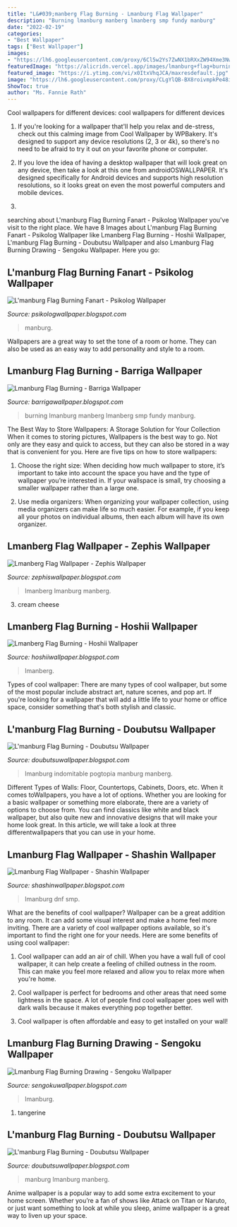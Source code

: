 ```yaml
---
title: "L&#039;manberg Flag Burning - Lmanburg Flag Wallpaper"
description: "Burning lmanburg manberg lmanberg smp fundy manburg"
date: "2022-02-19"
categories:
- "Best Wallpaper"
tags: ["Best Wallpaper"]
images:
- "https://lh6.googleusercontent.com/proxy/6Cl5w2Ys7ZwNX1bRXxZW94Xme3Nw9mVdC2iuZ1myrfv2Ky910CkrGtqwwMz30ZFrzfvnBH0arXaFgRthdr-teTtkRg=w1200-h630-p-k-no-nu"
featuredImage: "https://alicridn.vercel.app/images/lmanburg+flag+burning-8.jpg"
featured_image: "https://i.ytimg.com/vi/x0ItxVhqJCA/maxresdefault.jpg"
image: "https://lh6.googleusercontent.com/proxy/CLgYlQB-BX8roivmpkPe48iRYbZXuMYv22Pfk2JMgq5KaeghiZDeQrDgSb9skbusOSck7I_TrNJboL3ZHfoUZYNzaQ8FNm8Z0HtYYzY=w1200-h630-p-k-no-nu"
ShowToc: true
author: "Ms. Fannie Rath"
---
```



Cool wallpapers for different devices:
cool wallpapers for different devices 

1. If you're looking for a wallpaper that'll help you relax and de-stress, check out this calming image from Cool Wallpaper by WPBakery. It's designed to support any device resolutions (2, 3 or 4k), so there's no need to be afraid to try it out on your favorite phone or computer.

2. If you love the idea of having a desktop wallpaper that will look great on any device, then take a look at this one from androidOSWALLPAPER. It's designed specifically for Android devices and supports high resolution resolutions, so it looks great on even the most powerful computers and mobile devices.

3.

	

		
searching about L&#039;manburg Flag Burning Fanart - Psikolog Wallpaper you've visit to the right place. We have 8 Images about L&#039;manburg Flag Burning Fanart - Psikolog Wallpaper like Lmanberg Flag Burning - Hoshii Wallpaper, L&#039;manburg Flag Burning - Doubutsu Wallpaper and also Lmanburg Flag Burning Drawing - Sengoku Wallpaper. Here you go:
		
    
## L&#039;manburg Flag Burning Fanart - Psikolog Wallpaper

<img loading=lazy src="https://lh6.googleusercontent.com/proxy/CLgYlQB-BX8roivmpkPe48iRYbZXuMYv22Pfk2JMgq5KaeghiZDeQrDgSb9skbusOSck7I_TrNJboL3ZHfoUZYNzaQ8FNm8Z0HtYYzY=w1200-h630-p-k-no-nu" onerror="this.onerror=null;this.src='https://tse1.mm.bing.net/th?id=OIP.I2ihkf3FskODz_alDNOeGAHaD4&amp;pid=15.1';" alt="L&#039;manburg Flag Burning Fanart - Psikolog Wallpaper">

_Source: psikologwallpaper.blogspot.com_

>manburg. 

	

Wallpapers are a great way to set the tone of a room or home. They can also be used as an easy way to add personality and style to a room.

    
## Lmanburg Flag Burning - Barriga Wallpaper

<img loading=lazy src="https://alicridn.vercel.app/images/lmanburg+flag+burning-8.jpg" onerror="this.onerror=null;this.src='https://tse2.mm.bing.net/th?id=OIP.hua_yeSUimZ6hpDUlqRqkQHaFj&amp;pid=15.1';" alt="Lmanburg Flag Burning - Barriga Wallpaper">

_Source: barrigawallpaper.blogspot.com_

>burning lmanburg manberg lmanberg smp fundy manburg. 

	

The Best Way to Store Wallpapers: A Storage Solution for Your Collection
When it comes to storing pictures, Wallpapers is the best way to go. Not only are they easy and quick to access, but they can also be stored in a way that is convenient for you. Here are five tips on how to store wallpapers:
1) Choose the right size: When deciding how much wallpaper to store, it’s important to take into account the space you have and the type of wallpaper you’re interested in. If your wallspace is small, try choosing a smaller wallpaper rather than a large one.

2) Use media organizers: When organizing your wallpaper collection, using media organizers can make life so much easier. For example, if you keep all your photos on individual albums, then each album will have its own organizer.

    
## Lmanberg Flag Wallpaper - Zephis Wallpaper

<img loading=lazy src="https://ae01.alicdn.com/kf/Hc140b4e54dce4154bb321c158524c37eE.jpg" onerror="this.onerror=null;this.src='https://tse3.mm.bing.net/th?id=OIP.5zPlS5Q49JxktPrYZH3DuQHaJ4&amp;pid=15.1';" alt="Lmanberg Flag Wallpaper - Zephis Wallpaper">

_Source: zephiswallpaper.blogspot.com_

>lmanberg lmanburg manberg. 

	

3. cream cheese 

    
## Lmanberg Flag Burning - Hoshii Wallpaper

<img loading=lazy src="https://lh6.googleusercontent.com/proxy/6Cl5w2Ys7ZwNX1bRXxZW94Xme3Nw9mVdC2iuZ1myrfv2Ky910CkrGtqwwMz30ZFrzfvnBH0arXaFgRthdr-teTtkRg=w1200-h630-p-k-no-nu" onerror="this.onerror=null;this.src='https://tse2.mm.bing.net/th?id=OIP.YceaPxTwQqiP5QeR8IFuRQHaFI&amp;pid=15.1';" alt="Lmanberg Flag Burning - Hoshii Wallpaper">

_Source: hoshiiwallpaper.blogspot.com_

>lmanberg. 

	

Types of cool wallpaper:
There are many types of cool wallpaper, but some of the most popular include abstract art, nature scenes, and pop art. If you're looking for a wallpaper that will add a little life to your home or office space, consider something that's both stylish and classic.

    
## L&#039;manburg Flag Burning - Doubutsu Wallpaper

<img loading=lazy src="https://lh5.googleusercontent.com/proxy/9pmcnPQpVVk4BrbjawsG36Vy0cBL1B-WPABRZuYGjlNVKgIG8Gw9LlGvvo5th1FWe-ZshH2pDnn-jVhG9fgpLVkZmA=w1200-h630-p-k-no-nu" onerror="this.onerror=null;this.src='https://tse2.mm.bing.net/th?id=OIP.x0-XGtcoLzaLTleelOvXcwHaEH&amp;pid=15.1';" alt="L&#039;manburg Flag Burning - Doubutsu Wallpaper">

_Source: doubutsuwallpaper.blogspot.com_

>lmanburg indomitable pogtopia manburg manberg. 

	

Different Types of Walls: Floor, Countertops, Cabinets, Doors, etc.
When it comes toWallpapers, you have a lot of options. Whether you are looking for a basic wallpaper or something more elaborate, there are a variety of options to choose from. You can find classics like white and black wallpaper, but also quite new and innovative designs that will make your home look great. In this article, we will take a look at three differentwallpapers that you can use in your home.

    
## Lmanburg Flag Wallpaper - Shashin Wallpaper

<img loading=lazy src="https://i.pinimg.com/736x/60/ce/1e/60ce1e1477a3787ecced4759ce4e20c5.jpg" onerror="this.onerror=null;this.src='https://tse1.mm.bing.net/th?id=OIP.f0hEQg_9DAwcLv0iLPcIMAHaF6&amp;pid=15.1';" alt="Lmanburg Flag Wallpaper - Shashin Wallpaper">

_Source: shashinwallpaper.blogspot.com_

>lmanburg dnf smp. 

	

What are the benefits of cool wallpaper?
Wallpaper can be a great addition to any room. It can add some visual interest and make a home feel more inviting. There are a variety of cool wallpaper options available, so it's important to find the right one for your needs. Here are some benefits of using cool wallpaper: 
1. Cool wallpaper can add an air of chill. When you have a wall full of cool wallpaper, it can help create a feeling of chilled outness in the room. This can make you feel more relaxed and allow you to relax more when you're home. 

2. Cool wallpaper is perfect for bedrooms and other areas that need some lightness in the space. A lot of people find cool wallpaper goes well with dark walls because it makes everything pop together better. 

3. Cool wallpaper is often affordable and easy to get installed on your wall!

    
## Lmanburg Flag Burning Drawing - Sengoku Wallpaper

<img loading=lazy src="https://lh5.googleusercontent.com/proxy/E-ORyMvbnLu1umfEXldLVHc9lSJ_V0Z9gxaNugeDD_lEVHyCIFDWSPlQbW65V66EKeorNaVDQ7kWWbhruLFx77JWO_9ruCHAnhfrYmyoE9qYewA5dqETC7n_JZtquDeEmYiTFrBTdPE19QofOxq_2bZb78UY5weqq8Fv8FQ8n--Xn3rscYxOc2OyeCr1jG97t-4iP1-J03x7p-Eyy3TCRKItfhC78BbdDGpzF6nE0L67KdIYGNlzYwaj0ad7kdXGcRD6spAYy8vJEuoKHHhw1paZeaGBuzzeux3Y9vqAiRhQ9itk7OZJLRcrxUAZW0m0lLjg9JHL8toh2VczBQBioOHIKYHMLA7ewQUzX0_rdKgnTcnztsZSMNFGl_GYwiIVAgAQdzyNo0IpsEEca0ccCfB-vPmVOYzHNPxSfZyILwakdUuRuPnnQuoF6FNTRaCFV7Y60g8bsCNxeSfMNhKXLUFBNEZJ7ndJiU9GMh3dW_Ce0kL2DVnd3mVv5yjJnlb9F8YVmmsfqd0DZjSiFtBPirrYsaerwRYo1-zofw78vePPGvzFLAf96GGeEkBSCIuee0W1VN7gZEoQTS3Iv7QNfRIwWkLEIHNCFOwrW54eUsBrBtgaLHfF6Uf3k1Wp7DY2WGGV_dq5o-oIdP5pcDuIC0JSqON4w01gbspMVHoTsVSo5SKF-gtoVxI-KbJmb18ehNRMfR1KOZBjd7ALmOSegMdY6geIzExvi_xCbtkotpfBL9hMiQJHR1LQLne117sXpskGBicZV57yXuN79AtpBaa2Td2g6Ik0PAnE-O0Zn8Qfx_LhGmdYrouAWJYaEP7AQRClaCgxfKZQ-CwW5yAYvmoztLlmgrT_gLKDlHcJ5i-sqbkJ5NwEFuPCyebm8N2Q0D9iMcbKiCHZZCeBl0KlBsrcXq5UORRs6Is3bcVJbZWUVjwfuqn6GmcUDupEnw=w1200-h630-p-k-no-nu" onerror="this.onerror=null;this.src='https://tse2.mm.bing.net/th?id=OIP._u2zp_FCm3NRZvDhN7sd0wHaD6&amp;pid=15.1';" alt="Lmanburg Flag Burning Drawing - Sengoku Wallpaper">

_Source: sengokuwallpaper.blogspot.com_

>lmanburg. 

	

1. tangerine 

    
## L&#039;manburg Flag Burning - Doubutsu Wallpaper

<img loading=lazy src="https://i.ytimg.com/vi/x0ItxVhqJCA/maxresdefault.jpg" onerror="this.onerror=null;this.src='https://tse2.mm.bing.net/th?id=OIP.IlQnTkcZsaix1DGo74O0hgHaEK&amp;pid=15.1';" alt="L&#039;manburg Flag Burning - Doubutsu Wallpaper">

_Source: doubutsuwallpaper.blogspot.com_

>manburg lmanburg manberg. 

	

Anime wallpaper is a popular way to add some extra excitement to your home screen. Whether you’re a fan of shows like Attack on Titan or Naruto, or just want something to look at while you sleep, anime wallpaper is a great way to liven up your space.

